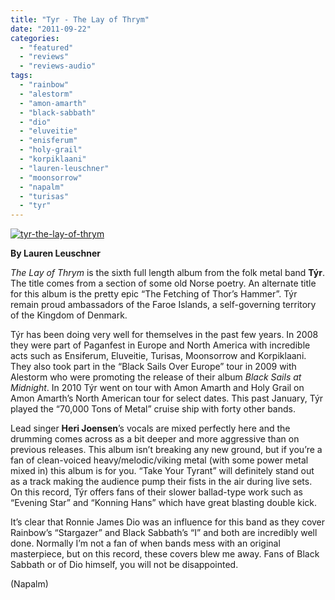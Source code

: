 ```yaml
---
title: "Tyr - The Lay of Thrym"
date: "2011-09-22"
categories: 
  - "featured"
  - "reviews"
  - "reviews-audio"
tags: 
  - "rainbow"
  - "alestorm"
  - "amon-amarth"
  - "black-sabbath"
  - "dio"
  - "eluveitie"
  - "enisferum"
  - "holy-grail"
  - "korpiklaani"
  - "lauren-leuschner"
  - "moonsorrow"
  - "napalm"
  - "turisas"
  - "tyr"
---
```


[![](http://www.hellbound.ca/wp-content/uploads/2011/09/tyr-the-lay-of-thrym.jpg "tyr-the-lay-of-thrym")](http://www.hellbound.ca/wp-content/uploads/2011/09/tyr-the-lay-of-thrym.jpg)

**By Lauren Leuschner**

_The Lay of Thrym_ is the sixth full length album from the folk metal band **Týr**. The title comes from a section of some old Norse poetry. An alternate title for this album is the pretty epic “The Fetching of Thor’s Hammer”. Týr remain proud ambassadors of the Faroe Islands, a self-governing territory of the Kingdom of Denmark.

Týr has been doing very well for themselves in the past few years. In 2008 they were part of Paganfest in Europe and North America with incredible acts such as Ensiferum, Eluveitie, Turisas, Moonsorrow and Korpiklaani. They also took part in the “Black Sails Over Europe” tour in 2009 with Alestorm who were promoting the release of their album _Black Sails at Midnight_. In 2010 Týr went on tour with Amon Amarth and Holy Grail on Amon Amarth’s North American tour for select dates. This past January, Týr played the “70,000 Tons of Metal” cruise ship with forty other bands.

Lead singer **Heri Joensen**’s vocals are mixed perfectly here and the drumming comes across as a bit deeper and more aggressive than on previous releases. This album isn’t breaking any new ground, but if you’re a fan of clean-voiced heavy/melodic/viking metal (with some power metal mixed in) this album is for you. “Take Your Tyrant” will definitely stand out as a track making the audience pump their fists in the air during live sets. On this record, Týr offers fans of their slower ballad-type work such as “Evening Star” and “Konning Hans” which have great blasting double kick.

It’s clear that Ronnie James Dio was an influence for this band as they cover Rainbow’s “Stargazer” and Black Sabbath’s “I” and both are incredibly well done. Normally I’m not a fan of when bands mess with an original masterpiece, but on this record, these covers blew me away. Fans of Black Sabbath or of Dio himself, you will not be disappointed.

(Napalm)
